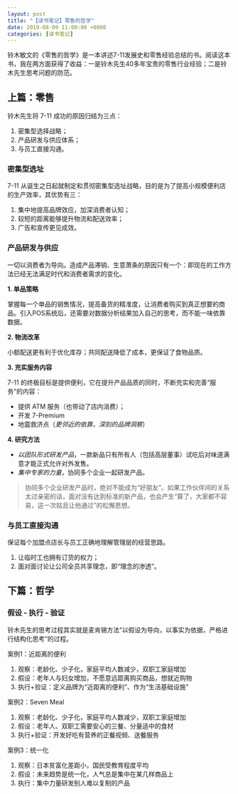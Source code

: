 ```yaml
---
layout: post
title: "【读书笔记】零售的哲学"
date: 2019-08-09 11:00:00 +0800
categories: [读书笔记]
---
```


铃木敏文的《零售的哲学》是一本讲述7-11发展史和零售经验总结的书。阅读这本书，我在两方面获得了收益：一是铃木先生40多年宝贵的零售行业经验；二是铃木先生思考问题的防范。

## 上篇：零售

铃木先生将 7-11 成功的原因归结为三点：

1. 密集型选择战略；
2. 产品研发与供应体系；
3. 与员工直接沟通。

### 密集型选址

7-11 从诞生之日起就制定和贯彻密集型选址战略，目的是为了提高小规模便利店的生产效率，其优势有三：

1. 集中地提高品牌效应，加深消费者认知；
2. 较短的距离能够提升物流和配送效率；
3. 广告和宣传更见成效。

### 产品研发与供应

一切以消费者为导向。造成产品滞销、生意萧条的原因只有一个：即现在的工作方法已经无法满足时代和消费者需求的变化。

**1. 单品策略**

掌握每一个单品的销售情况，提高备货的精准度，让消费者购买到真正想要的商品。引入POS系统后，还需要对数据分析结果加入自己的思考，而不能一味依靠数据。

**2. 物流改革**

小额配送更有利于优化库存；共同配送降低了成本，更保证了食物品质。

**3. 充实服务内容**

7-11 的终极目标是提供便利，它在提升产品品质的同时，不断充实和完善“服务”的内容：

* 提供 ATM 服务（也带动了店内消费）；
* 开发 7-Premium
* 地震救济点（*更邻近的依靠，深刻的品牌洞察*）

**4. 研究方法**

* *以团队形式研发产品*，一款新品只有所有人（包括高层董事）试吃后对味道满意才能正式允许对外发售。
* *集中专家的力量*，协同多个企业一起研发产品。

> 协同多个企业研发产品时，绝对不能成为“好朋友”。如果工作伙伴间的关系太过亲密的话，面对没有达到标准的新产品，也会产生“算了，大家都不容易，这一次姑且让他通过”的松懈思想。

### 与员工直接沟通

保证每个加盟点店长与员工正确地理解管理层的经营思路。

1. 让临时工也拥有订货的权力；
2. 面对面讨论让公司全员共享理念，即“理念的渗透”。

## 下篇：哲学

### 假设 - 执行 - 验证

铃木先生的思考过程其实就是麦肯锡方法“以假设为导向，以事实为依据，严格进行结构化思考”的过程。

案例1：近距离的便利

1. 观察：老龄化、少子化，家庭平均人数减少，双职工家庭增加
2. 假设：老年人与妇女增加，不愿意远距离购买商品，想就近购物
3. 执行+验证：定义品牌为“近距离的便利”、作为“生活基础设施”

案例2：Seven Meal

1. 观察：老龄化、少子化，家庭平均人数减少，双职工家庭增加
2. 假设：老年人、双职工需要安心的三餐、分量适中的食材
3. 执行+验证：开发好吃有营养的正餐视频、送餐服务

案例3：统一化

1. 观察：日本贫富化差距小，国民受教育程度平均
2. 假设：未来趋势是统一化，人气总是集中在某几样商品上
3. 执行：集中力量研发别人难以复制的产品